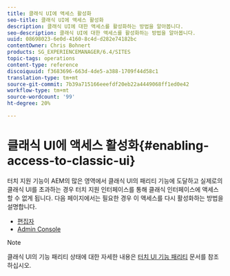 ```yaml
---
title: 클래식 UI에 액세스 활성화
seo-title: 클래식 UI에 액세스 활성화
description: 클래식 UI에 대한 액세스를 활성화하는 방법을 알아봅니다.
seo-description: 클래식 UI에 대한 액세스를 활성화하는 방법을 알아봅니다.
uuid: 08698023-6e0d-4160-8c4d-d282e74182bc
contentOwner: Chris Bohnert
products: SG_EXPERIENCEMANAGER/6.4/SITES
topic-tags: operations
content-type: reference
discoiquuid: f3683696-663d-4de5-a388-1709f44d58c1
translation-type: tm+mt
source-git-commit: 7b39a715166eeefdf20eb22a4449068ff1ed0e42
workflow-type: tm+mt
source-wordcount: '99'
ht-degree: 20%

---
```



# 클래식 UI에 액세스 활성화{#enabling-access-to-classic-ui}

터치 지원 기능이 AEM의 많은 영역에서 클래식 UI의 패리티 기능에 도달하고 실제로의 클래식 UI를 초과하는 경우 터치 지원 인터페이스를 통해 클래식 인터페이스에 액세스할 수 없게 됩니다. 다음 페이지에서는 필요한 경우 이 액세스를 다시 활성화하는 방법을 설명합니다.

* [편집자](/help/sites-administering/enable-classic-ui-editor.md)
* [Admin Console](/help/sites-administering/enable-classic-ui-admin.md)

>[!NOTE]
>
>클래식 UI의 기능 패리티 상태에 대한 자세한 내용은 [터치 UI 기능 패리티](/help/release-notes/touch-ui-features-status.md) 문서를 참조하십시오.

